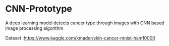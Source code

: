 # CNN-Prototype
A deep learning model detects cancer type through images with CNN based image processing algorithm


Dataset :https://www.kaggle.com/kmader/skin-cancer-mnist-ham10000
